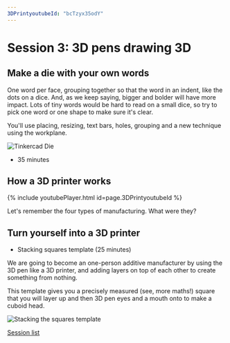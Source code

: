 ```yaml
---
3DPrintyoutubeId: "bcTzyx35odY"
---
```


# Session 3: 3D pens drawing 3D

## Make a die with your own words

One word per face, grouping together so that the word in an indent, like the dots on a dice. And, as we keep saying, bigger and bolder will have more impact. Lots of tiny words would be hard to read on a small dice, so try to pick one word or one shape to make sure it's clear.

You'll use placing, resizing, text bars, holes, grouping and a new technique using the workplane.

![Tinkercad Die](../assets/TinkercadDie.png)

* 35 minutes

## How a 3D printer works

{% include youtubePlayer.html id=page.3DPrintyoutubeId %}

Let's remember the four types of manufacturing. What were they?

## Turn yourself into a 3D printer

* Stacking squares template (25 minutes)

We are going to become an one-person additive manufacturer by using the 3D pen like a 3D printer, and adding layers on top of each other to create something from nothing.

This template gives you a precisely measured (see, more maths!) square that you will layer up and then 3D pen eyes and a mouth onto to make a cuboid head.

![Stacking the squares template](../assets/StackingTheSquares.png)

[Session list](../session_list)
